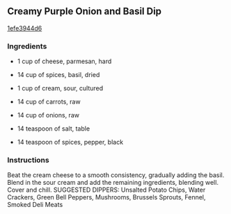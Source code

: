 ## Creamy Purple Onion and Basil Dip

[1efe3944d6](http://www.food.com/recipe/creamy-purple-onion-and-basil-dip-8000)

### Ingredients

 - 1 cup of cheese, parmesan, hard

 - 14 cup of spices, basil, dried

 - 1 cup of cream, sour, cultured

 - 14 cup of carrots, raw

 - 14 cup of onions, raw

 - 14 teaspoon of salt, table

 - 14 teaspoon of spices, pepper, black

### Instructions

Beat the cream cheese to a smooth consistency, gradually adding the basil. Blend in the sour cream and add the remaining ingredients, blending well. Cover and chill. SUGGESTED DIPPERS: Unsalted Potato Chips, Water Crackers, Green Bell Peppers, Mushrooms, Brussels Sprouts, Fennel, Smoked Deli Meats